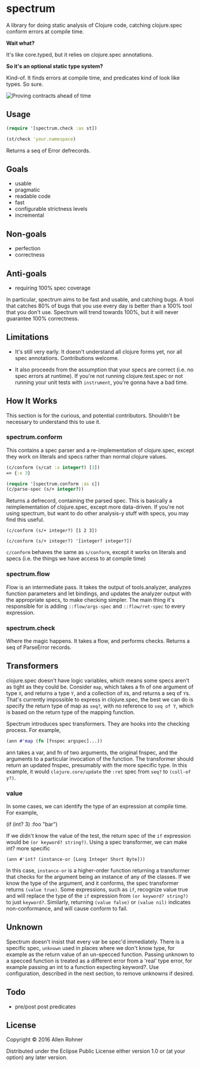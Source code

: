 # spectrum

A library for doing static analysis of Clojure code, catching clojure.spec conform errors at compile time.

**Wait what?**

It's like core.typed, but it relies on clojure.spec annotations.

**So it's an optional static type system?**

Kind-of. It finds errors at compile time, and predicates kind of look like types. So sure.

![Proving contracts ahead of time](https://pbs.twimg.com/media/CjcVSAVUYAIBY3Z.jpg)


## Usage

```clojure
(require '[spectrum.check :as st])

(st/check 'your.namespace)
```

Returns a seq of Error defrecords.

## Goals

- usable
- pragmatic
- readable code
- fast
- configurable strictness levels
- incremental

## Non-goals

- perfection
- correctness

## Anti-goals

- requiring 100% spec coverage

In particular, spectrum aims to be fast and usable, and catching bugs. A tool that catches 80% of bugs that you use every day is better than a 100% tool that you don't use. Spectrum will trend towards 100%, but it will never guarantee 100% correctness.

## Limitations

- It's still very early. It doesn't understand all clojure forms yet, nor all spec annotations. Contributions welcome.

- It also proceeds from the assumption that your specs are correct (i.e. no spec errors at runtime). If you're not running clojure.test.spec or not running your unit tests with `instrument`, you're gonna have a bad time.


## How It Works

This section is for the curious, and potential contributors. Shouldn't be necessary to understand this to use it.

### spectrum.conform

This contains a spec parser and a re-implementation of clojure.spec, except they work on literals and specs rather than normal clojure values.

```clojure
(c/conform (s/cat :x integer?) [3])
=> {:x 3}
```

```clojure
(require '[spectrum.conform :as c])
(c/parse-spec (s/+ integer?))
```
Returns a defrecord, containing the parsed spec. This is basically a reimplementation of clojure.spec, except more data-driven. If you're not using spectrum, but want to do other analysis-y stuff with specs, you may find this useful.

```
(c/conform (s/+ integer?) [1 2 3])

(c/conform (s/+ integer?) '[integer? integer?])
```

`c/conform` behaves the same as `s/conform`, except it works on literals and specs (i.e. the things we have access to at compile time)

### spectrum.flow

Flow is an intermediate pass. It takes the output of tools.analyzer, analyzes function parameters and let bindings, and updates the analyzer output with the appropriate specs, to make checking simpler. The main thing it's responsible for is adding `::flow/args-spec` and `::flow/ret-spec` to every expression.

### spectrum.check

Where the magic happens. It takes a flow, and performs checks. Returns a seq of ParseError records.

## Transformers

clojure.spec doesn't have logic variables, which means some specs
aren't as tight as they could be. Consider `map`, which takes a fn of
one argument of type `X`, and returns a type `Y`, and a collection of
`X`s, and returns a seq of `Y`s. That's currently impossible to
express in clojure.spec, the best we can do is specify the return type
of map as `seq?`, with no reference to `seq of Y`, which is based on
the return type of the mapping function.

Spectrum introduces spec transformers. They are hooks into the
checking process. For example,

```clojure
(ann #'map (fn [fnspec argspec]...))
```
ann takes a var, and fn of two arguments, the original fnspec, and the arguments to a particular invocation of the function. The transformer should return an updated fnspec, presumably with the more specific type. In this example, it would `clojure.core/update` the `:ret` spec from `seq?` to `(coll-of y?)`.

### value

In some cases, we can identify the type of an expression at compile time. For example,

(if (int? 3)
  :foo
  "bar")

If we didn't know the value of the test, the return spec of the `if` expression would be `(or keyword? string?)`. Using a spec transformer, we can make int? more specific

```
(ann #'int? (instance-or [Long Integer Short Byte]))
```

In this case, `instance-or` is a higher-order function returning a
transformer that checks for the argument being an instance of any of
the classes. If we know the type of the argument, and it conforms, the
spec transformer returns `(value true)`. Some expressions, such as
`if`, recognize value true and will replace the type of the `if`
expression from `(or keyword? string?)` to just `keyword?`. Similarly,
returning `(value false)` or `(value nil)` indicates non-conformance,
and will cause conform to fail.

## Unknown

Spectrum doesn't insist that every var be spec'd immediately. There is
a specific spec, `unknown` used in places where we don't know type,
for example as the return value of an un-specced function. Passing
unknown to a specced function is treated as a different error from a
'real' type error, for example passing an int to a function expecting
keyword?. Use configuration, described in the next section, to remove
unknowns if desired.


## Todo

- pre/post post predicates

## License

Copyright © 2016 Allen Rohner

Distributed under the Eclipse Public License either version 1.0 or (at
your option) any later version.
